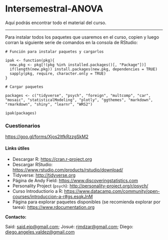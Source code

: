 # Intersemestral-ANOVA

Aquí podrás encontrar todo el material del curso.
***

Para instalar todos los paquetes que usaremos en el curso, copien y luego corran la siguiente serie de comandos en la consola de RStudio:

```
# Función para instalar paquetes y cargarlos

ipak <- function(pkg){
  new.pkg <- pkg[!(pkg %in% installed.packages()[, "Package"])]
  if(length(new.pkg)) install.packages(new.pkg, dependencies = TRUE)
  sapply(pkg, require, character.only = TRUE)
}

# Cargar paquetes

packages <- c("tidyverse", "psych", "foreign", "multcomp", "car", "mosaic", "statisticalModeling", "plotly", "ggthemes", "markdown", "rmarkdown", "shiny", "learnr", "WRS2")

ipak(packages)
```


### Cuestionarios

https://goo.gl/forms/Xjos2ltfkRzzgSkM2


#### Links útiles

* Descargar R: https://cran.r-project.org
* Descargar RStudio: https://www.rstudio.com/products/rstudio/download/
* Tidyverse: http://tidyverse.org
* Página de Andy Field: https://www.discoveringstatistics.com
* Personality Project (`psych`): http://personality-project.org/r/psych/
* Curso Introductiorio a R: https://www.datacamp.com/community/open-courses/introduccion-a-r#gs.esqkJnM
* Página para explorar paquetes disponibles (se recomienda explorar por tarea): https://www.rdocumentation.org

**Contacto:**

Said: said.ejp@gmail.com; Josué: rjmdzar@gmail.com; Diego: diego.angeles.valdez@gmail.com
